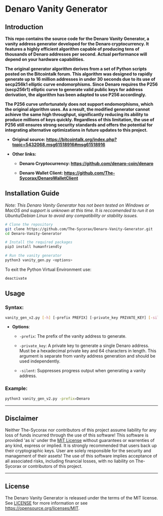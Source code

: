 # Denaro Vanity Generator

## Introduction
**This repo contains the source code for the Denaro Vanity Generator, a vanity address generator developed for the Denaro cryptocurrency. It features a highly efficient algorithm capable of producing tens of thousands of Denaro addresses per second. Actual performance will depend on your hardware capabilities.**

**The original generator algorithm derives from a set of Python scripts posted on the Bitcointalk forum. This algorithm was designed to rapidly generate up to 16 million addresses in under 30 seconds due to its use of secp256k1 elliptic curve endomorphisms. Since Denaro requires the P256 (secp256r1) elliptic curve to generate valid public keys for address derivation, the algorithm has been adapted to use P256 accordingly.**

**The P256 curve unfortunately does not support endomorphisms, which the original algorithm uses. As a result, the modified generator cannot achieve the same high throughput, significantly reducing its ability to produce millions of keys quickly. Regardless of this limitation, the use of P256 still ensures strong security standards and offers the potential for integrating alternative optimizations in future updates to this project.**

* **Original source: https://bitcointalk.org/index.php?topic=5432068.msg61518916#msg61518916** 

* **Other links:**

    - **Denaro Cryptocurrency: https://github.com/denaro-coin/denaro**
    
    - **Denaro Wallet Client: https://github.com/The-Sycorax/DenaroWalletClient**



## Installation Guide
*Note: This Denaro Vanity Generator has not been tested on Windows or MacOS and support is unknown at this time. It is reccomended to run it on Ubuntu/Debian Linux to avoid any compatibility or stability issues.*

```bash
# Clone the repository
git clone https://github.com/The-Sycorax/Denaro-Vanity-Generator.git
cd Denaro-Vanity-Generator

# Install the required packages
pip3 install humanfriendly

# Run the vanity generator
python3 vanity_gen.py <options>
```

To exit the Python Virtual Environment use:
```bash
deactivate
```

## Usage
### Syntax:
```bash
vanity_gen_v2.py [-h] [-prefix PREFIX] [-private_key PRIVATE_KEY] [-silent]
```
    
- **Options**:        
    * `-prefix`: The prefix of the vanity address to generate.
    * `-private_key`: A private key to generate a single Denaro address. Must be a hexadecimal private key and 64 characters in length. This argument is separate from vanity address generation and should be used independently. 
    
    * `-silent`: Suppresses progress output when generating a vanity address.

### **Example**:
```bash
python3 vanity_gen_v2.py -prefix=Denaro
```

------------

## Disclaimer

Neither The-Sycorax nor contributors of this project assume liability for any loss of funds incurred through the use of this software! This software is provided 'as is' under the [MIT License](LICENSE) without guarantees or warrenties of any kind, express or implied. It is strongly recommended that users back up their cryptographic keys. User are solely responsible for the security and management of their assets! The use of this software implies acceptance of all associated risks, including financial losses, with no liability on The-Sycorax or contributors of this project.

------------

## License
The Denaro Vanity Generator is released under the terms of the MIT license. See [LICENSE](LICENSE) for more
information or see https://opensource.org/licenses/MIT.
